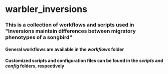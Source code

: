 # warbler_inversions


### This is a collection of workflows and scripts used in "Inversions maintain differences between migratory phenotypes of a songbird"


#### General workflows are available in the *workflows* folder

#### Customized scripts and configuration files can be found in the *scripts* and *config* folders, respectively
